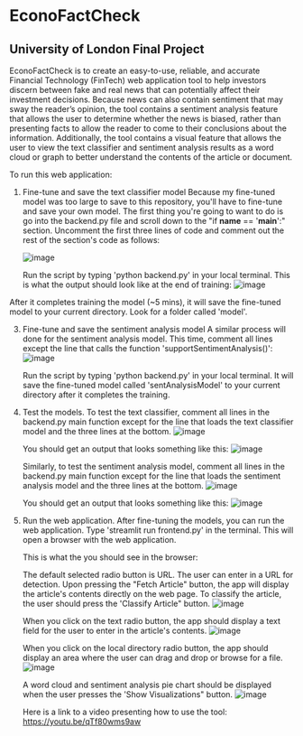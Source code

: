 # EconoFactCheck
## University of London Final Project

EconoFactCheck is to create an easy-to-use, reliable, and accurate Financial Technology (FinTech) web application tool to help investors discern between fake and real news that can potentially affect their investment decisions. Because news can also contain sentiment that may sway the reader’s opinion, the tool contains a sentiment analysis feature that allows the user to determine whether the news is biased, rather than presenting facts to allow the reader to come to their conclusions about the information. Additionally, the tool contains a visual feature that allows the user to view the text classifier and sentiment analysis results as a word cloud or graph to better understand the contents of the article or document. 

To run this web application:
1. Fine-tune and save the text classifier model
   Because my fine-tuned model was too large to save to this repository, you'll have to fine-tune and save your own model. The first thing you're going to want to do is go into the backend.py file and scroll down to the "if __name__ == '__main__':" section. Uncomment the first three lines of code and comment out the rest of the section's code as follows:
   
   ![image](https://github.com/AnikaGoel02/EconoFactCheck/assets/87030632/fb677645-dc85-4bf8-b182-3bc88a9f796c)
   
   Run the script by typing 'python backend.py' in your local terminal. This is what the output should look like at the end of training:
   ![image](https://github.com/AnikaGoel02/EconoFactCheck/assets/87030632/b36906dc-a135-4cd1-acc3-87f89283344c)
   
After it completes training the model (~5 mins), it will save the fine-tuned model to your current directory. Look for a folder called 'model'. 

3. Fine-tune and save the sentiment analysis model
   A similar process will done for the sentiment analysis model. This time, comment all lines except the line that calls the function 'supportSentimentAnalysis()':
   ![image](https://github.com/AnikaGoel02/EconoFactCheck/assets/87030632/beab5c60-8101-4ef6-b7b9-6e46f5257496)
   
   Run the script by typing 'python backend.py' in your local terminal. It will save the fine-tuned model called 'sentAnalysisModel' to your current directory after it completes the training.

5. Test the models.
   To test the text classifier, comment all lines in the backend.py main function except for the line that loads the text classifier model and the three lines at the bottom.
   ![image](https://github.com/AnikaGoel02/EconoFactCheck/assets/87030632/8b77b611-6f91-4c66-b680-77da0ba2cd80)
   
   You should get an output that looks something like this:
   ![image](https://github.com/AnikaGoel02/EconoFactCheck/assets/87030632/0c59cf45-7e2b-4ef8-8db4-06fd36c29c46)

   Similarly, to test the sentiment analysis model, comment all lines in the backend.py main function except for the line that loads the sentiment analysis model and the three lines at the bottom.
   ![image](https://github.com/AnikaGoel02/EconoFactCheck/assets/87030632/912713c9-42ae-42ab-9bda-c858a8f6c72e)
   
   You should get an output that looks something like this:
   ![image](https://github.com/AnikaGoel02/EconoFactCheck/assets/87030632/2ee02ceb-aea2-43f7-8777-4348ab836969)

7. Run the web application.
   After fine-tuning the models, you can run the web application. Type 'streamlit run frontend.py' in the terminal. This will open a browser with the web application.

   This is what the you should see in the browser:
   
   The default selected radio button is URL. The user can enter in a URL for detection. Upon pressing the "Fetch Article" button, the app will display the article's contents directly on the web page. To classify the article, the user should press the 'Classify Article" button.
   ![image](https://github.com/AnikaGoel02/EconoFactCheck/assets/87030632/840cf796-feb3-4fdb-a22d-ac104cf67e99)

   When you click on the text radio button, the app should display a text field for the user to enter in the article's contents.
   ![image](https://github.com/AnikaGoel02/EconoFactCheck/assets/87030632/f9d3cf52-ce37-4271-8491-51fc1be6e438)

   When you click on the local directory radio button, the app should display an area where the user can drag and drop or browse for a file. 
   ![image](https://github.com/AnikaGoel02/EconoFactCheck/assets/87030632/849327dd-7d30-410f-b64f-ea235db6496a)

   A word cloud and sentiment analysis pie chart should be displayed when the user presses the 'Show Visualizations" button.
   ![image](https://github.com/AnikaGoel02/EconoFactCheck/assets/87030632/3ad0dc22-aa5a-4876-b503-283069fbaacf)


   Here is a link to a video presenting how to use the tool: https://youtu.be/qTf80wms9aw
